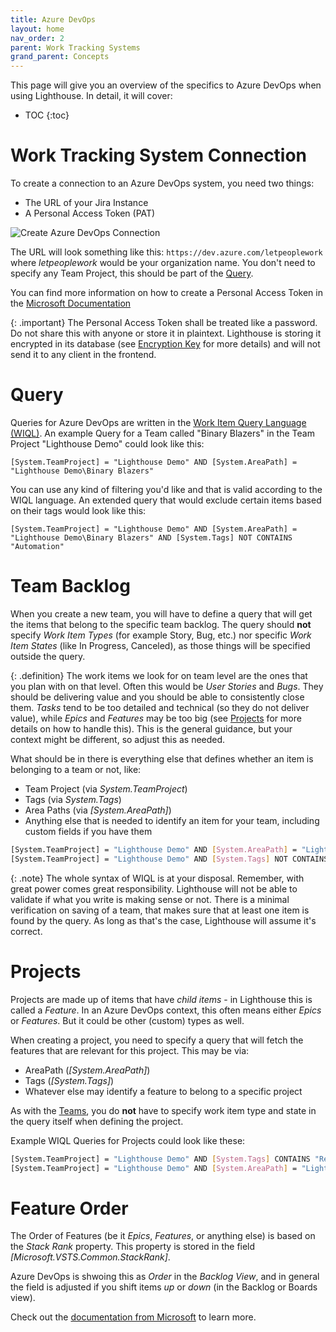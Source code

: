```yaml
---
title: Azure DevOps
layout: home
nav_order: 2
parent: Work Tracking Systems
grand_parent: Concepts
---
```


This page will give you an overview of the specifics to Azure DevOps when using Lighthouse. In detail, it will cover:  

- TOC
{:toc}

# Work Tracking System Connection
To create a connection to an Azure DevOps system, you need two things:
- The URL of your Jira Instance
- A Personal Access Token (PAT)
  
  
![Create Azure DevOps Connection](../assets/concepts/worktrackingsystem_AzureDevOps.png)

The URL will look something like this: `https://dev.azure.com/letpeoplework` where *letpeoplework* would be your organization name. You don't need to specify any Team Project, this should be part of the [Query](#query).

You can find more information on how to create a Personal Access Token in the [Microsoft Documentation](https://learn.microsoft.com/en-us/azure/devops/organizations/accounts/use-personal-access-tokens-to-authenticate?view=azure-devops&tabs=Windows/)

{: .important}
The Personal Access Token shall be treated like a password. Do not share this with anyone or store it in plaintext. Lighthouse is storing it encrypted in its database (see [Encryption Key](../installation/configuration.html#encryption-key) for more details) and will not send it to any client in the frontend.

# Query
Queries for Azure DevOps are written in the [Work Item Query Language (WIQL)](https://learn.microsoft.com/en-us/azure/devops/boards/queries/wiql-syntax?view=azure-devops). An example Query for a Team called "Binary Blazers" in the Team Project "Lighthouse Demo" could look like this:

```
[System.TeamProject] = "Lighthouse Demo" AND [System.AreaPath] = "Lighthouse Demo\Binary Blazers"
```

You can use any kind of filtering you'd like and that is valid according to the WIQL language. An extended query that would exclude certain items based on their tags would look like this:

```
[System.TeamProject] = "Lighthouse Demo" AND [System.AreaPath] = "Lighthouse Demo\Binary Blazers" AND [System.Tags] NOT CONTAINS "Automation"
```

# Team Backlog
When you create a new team, you will have to define a query that will get the items that belong to the specific team backlog. The query should **not** specify *Work Item Types* (for example Story, Bug, etc.) nor specific *Work Item States* (like In Progress, Canceled), as those things will be specified outside the query.

{: .definition}
The work items we look for on team level are the ones that you plan with on that level. Often this would be *User Stories* and *Bugs*. They should be delivering value and you should be able to consistently close them. *Tasks* tend to be too detailed and technical (so they do not deliver value), while *Epics* and *Features* may be too big (see [Projects](#projects) for more details on how to handle this). This is the general guidance, but your context might be different, so adjust this as needed.

What should be in there is everything else that defines whether an item is belonging to a team or not, like:
- Team Project (via *System.TeamProject*)
- Tags (via *System.Tags*)
- Area Paths (via *[System.AreaPath]*)
- Anything else that is needed to identify an item for your team, including custom fields if you have them

```bash
[System.TeamProject] = "Lighthouse Demo" AND [System.AreaPath] = "Lighthouse Demo\Binary Blazers"
[System.TeamProject] = "Lighthouse Demo" AND [System.Tags] NOT CONTAINS "Automation"
```

{: .note}
The whole syntax of WIQL is at your disposal. Remember, with great power comes great responsibility. Lighthouse will not be able to validate if what you write is making sense or not. There is a minimal verification on saving of a team, that makes sure that at least one item is found by the query. As long as that's the case, Lighthouse will assume it's correct.

# Projects
Projects are made up of items that have *child items* - in Lighthouse this is called a *Feature*. In an Azure DevOps context, this often means either *Epics* or *Features*. But it could be other (custom) types as well.

When creating a project, you need to specify a query that will fetch the features that are relevant for this project. This may be via:
- AreaPath (*[System.AreaPath]*)
- Tags (*[System.Tags]*)
- Whatever else may identify a feature to belong to a specific project

As with the [Teams](#team-backlog), you do **not** have to specify work item type and state in the query itself when defining the project.

Example WIQL Queries for Projects could look like these:

```bash
[System.TeamProject] = "Lighthouse Demo" AND [System.Tags] CONTAINS "Release 1.33.7"
[System.TeamProject] = "Lighthouse Demo" AND [System.AreaPath] = "Lighthouse Demo\Release 1.33.7" AND [System.Tags] NOT CONTAINS "Technical Debt"
```

# Feature Order
The Order of Features (be it *Epics*, *Features*, or anything else) is based on the *Stack Rank* property. This property is stored in the field *[Microsoft.VSTS.Common.StackRank]*.  

Azure DevOps is shwoing this as *Order* in the *Backlog View*, and in general the field is adjusted if you shift items *up* or *down* (in the Backlog or Boards view).

Check out the [documentation from Microsoft](https://learn.microsoft.com/en-us/azure/devops/boards/backlogs/backlogs-overview?view=azure-devops#backlog-priority-or-stack-rank-order) to learn more.